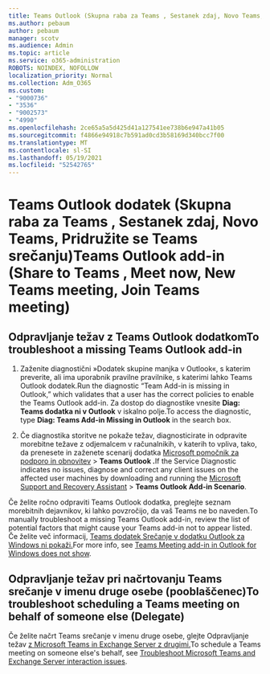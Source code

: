 ```yaml
---
title: Teams Outlook (Skupna raba za Teams , Sestanek zdaj, Novo Teams, Pridružite se Teams srečanju)
ms.author: pebaum
author: pebaum
manager: scotv
ms.audience: Admin
ms.topic: article
ms.service: o365-administration
ROBOTS: NOINDEX, NOFOLLOW
localization_priority: Normal
ms.collection: Adm_O365
ms.custom:
- "9000736"
- "3536"
- "9002573"
- "4990"
ms.openlocfilehash: 2ce65a5a5d425d41a127541ee738b6e947a41b05
ms.sourcegitcommit: f4866e94918c7b591ad0cd3b58169d340bcc7f00
ms.translationtype: MT
ms.contentlocale: sl-SI
ms.lasthandoff: 05/19/2021
ms.locfileid: "52542765"
---
```

# <a name="teams-outlook-add-in-share-to-teams--meet-now-new-teams-meeting-join-teams-meeting"></a><span data-ttu-id="0b628-102">Teams Outlook dodatek (Skupna raba za Teams , Sestanek zdaj, Novo Teams, Pridružite se Teams srečanju)</span><span class="sxs-lookup"><span data-stu-id="0b628-102">Teams Outlook add-in (Share to Teams , Meet now, New Teams meeting, Join Teams meeting)</span></span>

## <a name="to-troubleshoot-a-missing-teams-outlook-add-in"></a><span data-ttu-id="0b628-103">Odpravljanje težav z Teams Outlook dodatkom</span><span class="sxs-lookup"><span data-stu-id="0b628-103">To troubleshoot a missing Teams Outlook add-in</span></span>

1. <span data-ttu-id="0b628-104">Zaženite diagnostični »Dodatek skupine manjka v Outlook«, s katerim preverite, ali ima uporabnik pravilne pravilnike, s katerimi lahko Teams Outlook dodatek.</span><span class="sxs-lookup"><span data-stu-id="0b628-104">Run the diagnostic “Team Add-in is missing in Outlook,” which validates that a user has the correct policies to enable the Teams Outlook add-in.</span></span> <span data-ttu-id="0b628-105">Za dostop do diagnostike vnesite **Diag: Teams dodatka ni v Outlook** v iskalno polje.</span><span class="sxs-lookup"><span data-stu-id="0b628-105">To access the diagnostic, type **Diag: Teams Add-in Missing in Outlook** in the search box.</span></span>

1. <span data-ttu-id="0b628-106">Če diagnostika storitve ne pokaže težav, diagnosticirate in odpravite morebitne težave z odjemalcem v računalnikih, v katerih to vpliva, tako, da prenesete in zaženete scenarij dodatka [Microsoft pomočnik za podporo in obnovitev](https://aka.ms/SaRA-TeamsAddInScenario)  >  **Teams Outlook .**</span><span class="sxs-lookup"><span data-stu-id="0b628-106">If the Service Diagnostic indicates no issues, diagnose and correct any client issues on the affected user machines  by downloading and running the [Microsoft Support and Recovery Assistant](https://aka.ms/SaRA-TeamsAddInScenario) > **Teams Outlook Add-in Scenario**.</span></span>

<span data-ttu-id="0b628-107">Če želite ročno odpraviti Teams Outlook dodatka, preglejte seznam morebitnih dejavnikov, ki lahko povzročijo, da vaš Teams ne bo naveden.</span><span class="sxs-lookup"><span data-stu-id="0b628-107">To manually troubleshoot a missing Teams Outlook add-in, review the list of potential factors that might cause your Teams add-in not to appear listed.</span></span> <span data-ttu-id="0b628-108">Če želite več informacij, [Teams dodatek Srečanje v dodatku Outlook za Windows ni pokaži.](/microsoftteams/teams-add-in-for-outlook#teams-meeting-add-in-in-outlook-for-windows-does-not-show)</span><span class="sxs-lookup"><span data-stu-id="0b628-108">For more info, see [Teams Meeting add-in in Outlook for Windows does not show](/microsoftteams/teams-add-in-for-outlook#teams-meeting-add-in-in-outlook-for-windows-does-not-show).</span></span>

## <a name="to-troubleshoot-scheduling-a-teams-meeting-on-behalf-of-someone-else-delegate"></a><span data-ttu-id="0b628-109">Odpravljanje težav pri načrtovanju Teams srečanje v imenu druge osebe (pooblaščenec)</span><span class="sxs-lookup"><span data-stu-id="0b628-109">To troubleshoot scheduling a Teams meeting on behalf of someone else (Delegate)</span></span>

<span data-ttu-id="0b628-110">Če želite načrt Teams srečanje v imenu druge osebe, glejte Odpravljanje težav [z Microsoft Teams in Exchange Server z drugimi.](/microsoftteams/troubleshoot/known-issues/teams-exchange-interaction-issue)</span><span class="sxs-lookup"><span data-stu-id="0b628-110">To schedule a Teams meeting on someone else's behalf, see [Troubleshoot Microsoft Teams and Exchange Server interaction issues](/microsoftteams/troubleshoot/known-issues/teams-exchange-interaction-issue).</span></span>
